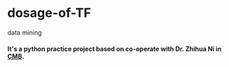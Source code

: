 # dosage-of-TF
data mining
#### It's a python practice project based on co-operate with Dr. Zhihua Ni in [CMB](https://cmb.bnu.edu.cn).
